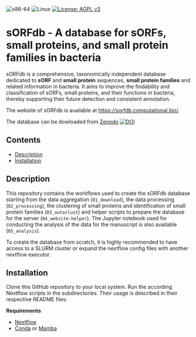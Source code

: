 ![x86-64](https://img.shields.io/static/v1?label=%E2%80%8B&message=x86-64&color=yellow&logo=PCGamingWiki&logoColor=white)
![Linux](https://img.shields.io/static/v1?label=%E2%80%8B&message=Linux&color=00A98F&logo=linux&logoColor=white)
[![License: AGPL v3](https://img.shields.io/badge/License-AGPL%20v3-brightgreen.svg)](https://github.com/ag-computational-bio/sorfdb/blob/main/LICENSE)


# sORFdb - A database for sORFs, small proteins, and small protein families in bacteria

sORFdb is a comprehensive, taxonomically independent database dedicated to **sORF** and **small protein** sequences, 
**small protein families** and related information in bacteria. It aims to improve the findability and classification of 
sORFs, small proteins, and their functions in bacteria, thereby supporting their future detection and consistent 
annotation.

The website of sORFdb is available at https://sorfdb.computational.bio/.

The database can be dowloaded from [Zenodo](https://doi.org/10.5281/zenodo.10688271)
[![DOI](https://zenodo.org/badge/DOI/10.5281/zenodo.10688271.svg)](https://doi.org/10.5281/zenodo.10688271)


## Contents

- [Description](#description)
- [Installation](#installation)

## Description

This repository contains the workflows used to create the sORFdb database starting from the data aggregation 
(`01_download`), the data processing (`02_processing`), the clustering of small proteins and identification of small 
protein families (`03_autoclust`) and helper scripts to prepare the database for the server (`04_website-helper`). The 
Jupyter notebook used for conducting the analysis of the data for the manuscript is also available (`05_analysis`).

To create the database from scratch, it is highly recommended to have access to a SLURM cluster or expand the nextflow 
config files with another nextflow executor.

## Installation

Clone this GitHub repository to your local system. Run the according Nextflow scripts in the subdirectories. Their 
usage is described in their respective README files.

**Requirements**

- [Nextflow](https://nextflow.io/) 
- [Conda](https://docs.conda.io/en/latest/) or [Mamba](https://mamba.readthedocs.io/en/latest/index.html)  


